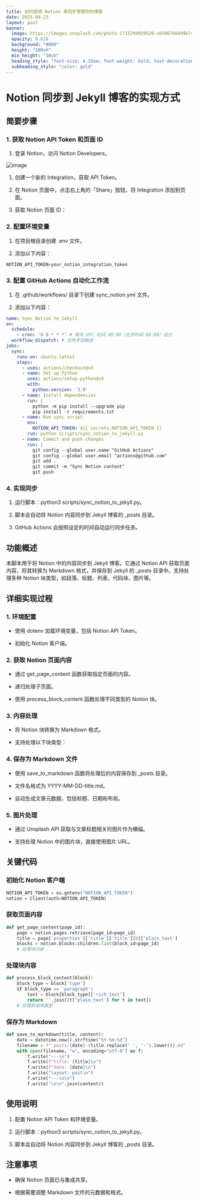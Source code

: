 ```yaml
---
title: 如何使用 Notion 来同步管理你的博客
date: 2025-04-23
layout: post
banner:
  image: https://images.unsplash.com/photo-1715294929528-c6506768499b?crop=entropy&cs=tinysrgb&fit=max&fm=jpg&ixid=M3w2OTIwMzJ8MHwxfHJhbmRvbXx8fHx8fHx8fDE3NDU0MTIxMjZ8&ixlib=rb-4.0.3&q=80&w=1080
  opacity: 0.618
  background: "#000"
  height: "100vh"
  min_height: "38vh"
  heading_style: "font-size: 4.25em; font-weight: bold; text-decoration: underline"
  subheading_style: "color: gold"
---
```


# Notion 同步到 Jekyll 博客的实现方式

## 简要步骤

### 1. 获取 Notion API Token 和页面 ID

1. 登录 Notion，访问 Notion Developers。

![image](https://prod-files-secure.s3.us-west-2.amazonaws.com/a7a0cc5a-89b9-4cda-8686-1fba0ca52f40/d19c1afe-dea5-4312-9333-786b0ba83054/image.png?X-Amz-Algorithm=AWS4-HMAC-SHA256&X-Amz-Content-Sha256=UNSIGNED-PAYLOAD&X-Amz-Credential=ASIAZI2LB4662PE5I2DX%2F20250423%2Fus-west-2%2Fs3%2Faws4_request&X-Amz-Date=20250423T124206Z&X-Amz-Expires=3600&X-Amz-Security-Token=IQoJb3JpZ2luX2VjEGUaCXVzLXdlc3QtMiJHMEUCIDnpNEldRGvi2QsEjNVjOo4mVyrVoFsc%2F5%2BlnMs6C7MeAiEA9t1x8uLOOtK9Y%2FpMBbedlGKuMRaLjzVvOhbdVPp8tSoqiAQI7v%2F%2F%2F%2F%2F%2F%2F%2F%2F%2FARAAGgw2Mzc0MjMxODM4MDUiDNHzYolttFqM984HfCrcAy0btUN10jzyN8c0CzJQWTII4Gpvy7rjZJSf46d5pYjad3UUfUps5LcJt%2FAQSw%2BTfSMBI3aX4DBw2WHxBf1cKgPFKek4FnZ1LcbsQL1vJutYtizDCJlUrbs1j1VkYM2b7wlpZL7DVgbaM0YUQQxB6f7Maj%2BwwusZhbd5q8DB3cWJwr5MWVLt7%2FuqBtJHiqIDwC3RP3ccZNS6zdE07UTnCsG8N8JeqxVhBVNK6KL%2BfQSrfj31qJIHtrIdfqntX3ZjE20ip8bS8Skn9ZcAC3wT8ny6ej6pqa9eQLzvb9xovIzb0FYQCzfnaqI274MSNa0dCj95SMwNRcL%2BmBpORJqptrCf0igC0HUmOHhCrhf0aGEApeYNsNciWy5%2FecLHL%2F5NWNURkntv9gd27WV0yDMxA3chwvzslLIDGqOq22ZtmkJneX90%2Fj2%2BUVJdWsYbyrPJrtixGj%2Bb%2BnEAzAVy6y9xWv5PjHHqjLEloQwbgWMvNZwsH%2BxWuPqvXuuWErIaBC3BL920lN2E6s6yK8L52LNPDA1ZAxEBtoChmxXHy2XXHqiOIfAgsg2wFuCbrjjg1shF6%2FpTGm0es%2FOakCto3clvyGhExHDNVD18htcrQ3P1HDngXZ%2B%2FPaRGkG5l%2FWu7MI68o8AGOqUBNvcc1uZwimqjMIdraxUpi2HmvSMXfQW0mYPABBhZa23mFLG2jGmx6VnQgq3YEPkkC6wja8%2FJUNI%2F5He4rw%2FhbqrPMnhHebh5D9CIkumI6VsU3IJD0XD4KdWmDpImIVXKluGUgkU3uIXp%2BT6WR2VMHZhw1FJXLUWzEpfQO0TvFbXeYsAuOLqWtgrqnlBeZ%2F%2FV8LkGmS00vKOO2bJAnqmLAy8228sc&X-Amz-Signature=5af21d82a556d01fbc6a4f81885fed39972250cc73e1aad0d391ee1a234e837d&X-Amz-SignedHeaders=host&x-id=GetObject)

1. 创建一个新的 Integration，获取 API Token。

1. 在 Notion 页面中，点击右上角的「Share」按钮，将 Integration 添加到页面。

1. 获取 Notion 页面 ID：


### 2. 配置环境变量

1. 在项目根目录创建 .env 文件。

1. 添加以下内容：

```javascript
NOTION_API_TOKEN=your_notion_integration_token
```

### 3. 配置 GitHub Actions 自动化工作流

1. 在 .github/workflows/ 目录下创建 sync_notion.yml 文件。

1. 添加以下内容：

```yaml
name: Sync Notion to Jekyll
on:
  schedule:
    - cron: '0 0 * * *' # 每天 UTC 时间 00:00（北京时间 08:00）运行
  workflow_dispatch: # 支持手动触发
jobs:
  sync:
    runs-on: ubuntu-latest
    steps:
      - uses: actions/checkout@v3
      - name: Set up Python
        uses: actions/setup-python@v4
        with:
          python-version: '3.9'
      - name: Install dependencies
        run: |
          python -m pip install --upgrade pip
          pip install -r requirements.txt
      - name: Run sync script
        env:
          NOTION_API_TOKEN: ${{ secrets.NOTION_API_TOKEN }}
        run: python scripts/sync_notion_to_jekyll.py
      - name: Commit and push changes
        run: |
          git config --global user.name "GitHub Actions"
          git config --global user.email "actions@github.com"
          git add .
          git commit -m "Sync Notion content"
          git push
```

### 4. 实现同步

1. 运行脚本：python3 scripts/sync_notion_to_jekyll.py。

1. 脚本会自动将 Notion 内容同步到 Jekyll 博客的 _posts 目录。

1. GitHub Actions 会按照设定的时间自动运行同步任务。

## 功能概述

本脚本用于将 Notion 中的内容同步到 Jekyll 博客。它通过 Notion API 获取页面内容，将其转换为 Markdown 格式，并保存到 Jekyll 的 _posts 目录中。支持处理多种 Notion 块类型，如段落、标题、列表、代码块、图片等。

## 详细实现过程

### 1. 环境配置

- 使用 dotenv 加载环境变量，包括 Notion API Token。

- 初始化 Notion 客户端。

### 2. 获取 Notion 页面内容

- 通过 get_page_content 函数获取指定页面的内容。

- 递归处理子页面。

- 使用 process_block_content 函数处理不同类型的 Notion 块。

### 3. 内容处理

- 将 Notion 块转换为 Markdown 格式。

- 支持处理以下块类型：


### 4. 保存为 Markdown 文件

- 使用 save_to_markdown 函数将处理后的内容保存到 _posts 目录。

- 文件名格式为 YYYY-MM-DD-title.md。

- 自动生成文章元数据，包括标题、日期和布局。

### 5. 图片处理

- 通过 Unsplash API 获取与文章标题相关的图片作为横幅。

- 支持处理 Notion 中的图片块，直接使用图片 URL。

## 关键代码

### 初始化 Notion 客户端

```python
NOTION_API_TOKEN = os.getenv("NOTION_API_TOKEN")
notion = Client(auth=NOTION_API_TOKEN)
```

### 获取页面内容

```python
def get_page_content(page_id):
    page = notion.pages.retrieve(page_id=page_id)
    title = page['properties']['title']['title'][0]['plain_text']
    blocks = notion.blocks.children.list(block_id=page_id)
    # 处理块内容
```

### 处理块内容

```python
def process_block_content(block):
    block_type = block['type']
    if block_type == 'paragraph':
        text = block[block_type]['rich_text']
        return ''.join([t['plain_text'] for t in text])
    # 处理其他块类型
```

### 保存为 Markdown

```python
def save_to_markdown(title, content):
    date = datetime.now().strftime("%Y-%m-%d")
    filename = f"_posts/{date}-{title.replace(' ', '-').lower()}.md"
    with open(filename, "w", encoding="utf-8") as f:
        f.write("---\n")
        f.write(f"title: {title}\n")
        f.write(f"date: {date}\n")
        f.write("layout: post\n")
        f.write("---\n\n")
        f.write("\n\n".join(content))
```

## 使用说明

1. 配置 Notion API Token 和环境变量。

1. 运行脚本：python3 scripts/sync_notion_to_jekyll.py。

1. 脚本会自动将 Notion 内容同步到 Jekyll 博客的 _posts 目录。

## 注意事项

- 确保 Notion 页面已与集成共享。

- 根据需要调整 Markdown 文件的元数据和格式。